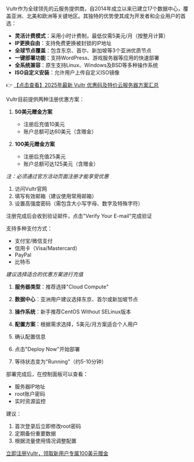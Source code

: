 

Vultr作为全球领先的云服务提供商，自2014年成立以来已建立17个数据中心，覆盖亚洲、北美和欧洲等关键地区。其独特的优势使其成为开发者和企业用户的首选：

- **灵活计费模式**：采用小时计费制，最低仅需5美元/月（按整月计算）
- **IP更换自由**：支持免费更换被封锁的IP地址
- **全球节点覆盖**：包含东京、首尔、新加坡等3个亚洲优质节点
- **一键部署功能**：支持WordPress、游戏服务器等应用的快速部署
- **全系统兼容**：原生支持Linux、Windows及BSD等多种操作系统
- **ISO自定义安装**：允许用户上传自定义ISO镜像

👉 [【点击查看】2025年最新 Vultr 优惠码及特价云服务器方案汇总](https://bit.ly/VuLtr)


Vultr目前提供两种注册优惠方案：

1. **50美元赠金方案**
   - 注册后充值10美元
   - 账户总额可达60美元（含赠金）

2. **100美元赠金方案**
   - 注册后充值25美元
   - 账户总额可达125美元（含赠金）

*注：必须通过官方活动页面注册才能享受优惠*


1. 访问Vultr官网
2. 填写有效邮箱（建议使用常用邮箱）
3. 设置高强度密码（需包含大小写字母、数字及特殊字符）

注册完成后会收到验证邮件，点击"Verify Your E-mail"完成验证

支持多种支付方式：
- 支付宝/微信支付
- 信用卡（Visa/Mastercard）
- PayPal
- 比特币

*建议选择适合的优惠方案进行充值*


1. **服务器类型**：推荐选择"Cloud Compute"
2. **数据中心**：亚洲用户建议选择东京、首尔或新加坡节点
3. **操作系统**：新手推荐CentOS Without SELinux版本
4. **配置方案**：根据需求选择，5美元/月方案适合个人用户

1. 确认配置信息
2. 点击"Deploy Now"开始部署
3. 等待状态变为"Running"（约5-10分钟）


部署完成后，在控制面板可以查看：
- 服务器IP地址
- root账户密码
- 实时资源监控

建议：
1. 首次登录后立即修改root密码
2. 定期备份重要数据
3. 根据流量使用情况调整配置

[立即注册Vultr，领取新用户专属100美元赠金](https://bit.ly/VuLtr)
